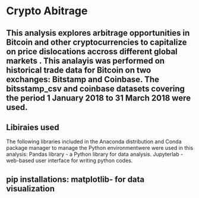 # Crypto  Abitrage
This analysis explores arbitrage opportunities in Bitcoin and other cryptocurrencies to capitalize on price dislocations accross different global markets . This analayis was performed on historical trade data for Bitcoin on two exchanges: Bitstamp and Coinbase. The bitsstamp_csv and coinbase datasets covering the period 1 January 2018 to 31 March 2018 were used. 
---

## Libiraies used

The following libraries included in the Anaconda distribution and Conda package manager to manage the Python environmentwere were used in this analysis: 
Pandas library -  a Python library for data analysis. 
Jupyterlab  - web-based user interface for writing python codes.

pip installations: 
matplotlib- for data visualization
---

